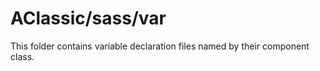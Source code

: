 # AClassic/sass/var

This folder contains variable declaration files named by their component class.
